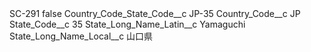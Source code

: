 <?xml version="1.0" encoding="UTF-8"?>
<CustomMetadata xmlns="http://soap.sforce.com/2006/04/metadata" xmlns:xsi="http://www.w3.org/2001/XMLSchema-instance" xmlns:xsd="http://www.w3.org/2001/XMLSchema">
    <label>SC-291</label>
    <protected>false</protected>
    <values>
        <field>Country_Code_State_Code__c</field>
        <value xsi:type="xsd:string">JP-35</value>
    </values>
    <values>
        <field>Country_Code__c</field>
        <value xsi:type="xsd:string">JP</value>
    </values>
    <values>
        <field>State_Code__c</field>
        <value xsi:type="xsd:string">35</value>
    </values>
    <values>
        <field>State_Long_Name_Latin__c</field>
        <value xsi:type="xsd:string">Yamaguchi</value>
    </values>
    <values>
        <field>State_Long_Name_Local__c</field>
        <value xsi:type="xsd:string">山口県</value>
    </values>
</CustomMetadata>
